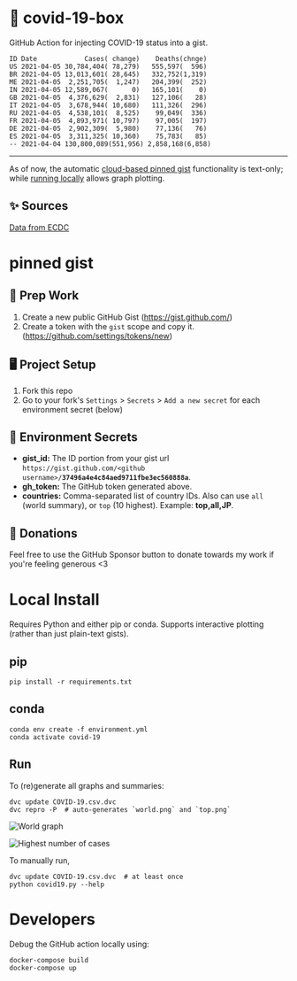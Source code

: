 # 🏥 covid-19-box

GitHub Action for injecting COVID-19 status into a gist.

```
ID Date            Cases( change)    Deaths(chnge)
US 2021-04-05 30,784,404( 78,279)   555,597(  596)
BR 2021-04-05 13,013,601( 28,645)   332,752(1,319)
ME 2021-04-05  2,251,705(  1,247)   204,399(  252)
IN 2021-04-05 12,589,067(      0)   165,101(    0)
GB 2021-04-05  4,376,629(  2,831)   127,106(   28)
IT 2021-04-05  3,678,944( 10,680)   111,326(  296)
RU 2021-04-05  4,538,101(  8,525)    99,049(  336)
FR 2021-04-05  4,893,971( 10,797)    97,005(  197)
DE 2021-04-05  2,902,309(  5,980)    77,136(   76)
ES 2021-04-05  3,311,325( 10,360)    75,783(   85)
-- 2021-04-04 130,800,089(551,956) 2,858,168(6,858)
```

---

As of now, the automatic [cloud-based pinned gist](#pinned-gist) functionality is text-only;
while [running locally](#local-install) allows graph plotting.

## ✨ Sources

[Data from ECDC](https://www.ecdc.europa.eu/en/publications-data/download-todays-data-geographic-distribution-covid-19-cases-worldwide)

# pinned gist

## 🎒 Prep Work
1. Create a new public GitHub Gist (https://gist.github.com/)
1. Create a token with the `gist` scope and copy it. (https://github.com/settings/tokens/new)

## 🖥 Project Setup
1. Fork this repo
1. Go to your fork's `Settings` > `Secrets` > `Add a new secret` for each environment secret (below)

## 🤫 Environment Secrets
- **gist_id:** The ID portion from your gist url `https://gist.github.com/<github username>/`**`37496a4e4c84aed9711fbe3ec560888a`**.
- **gh_token:** The GitHub token generated above.
- **countries:** Comma-separated list of country IDs. Also can use `all` (world summary), or `top` (10 highest). Example: **top,all,JP**.

## 💸 Donations

Feel free to use the GitHub Sponsor button to donate towards my work if you're feeling generous <3

# Local Install

Requires Python and either pip or conda. Supports interactive plotting (rather than just plain-text gists).

## pip

```
pip install -r requirements.txt
```

## conda

```
conda env create -f environment.yml
conda activate covid-19
```

## Run

To (re)generate all graphs and summaries:

```
dvc update COVID-19.csv.dvc
dvc repro -P  # auto-generates `world.png` and `top.png`
```

![World graph](world.png)

![Highest number of cases](top.png)

To manually run,

```
dvc update COVID-19.csv.dvc  # at least once
python covid19.py --help
```

# Developers

Debug the GitHub action locally using:

```
docker-compose build
docker-compose up
```
